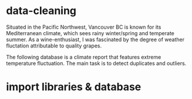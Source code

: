 # data-cleaning

Situated in the Pacific Northwest, Vancouver BC is known for its Mediterranean climate, which sees rainy winter/spring and temperate summer.
As a wine-enthusiast, I was fascinated by the degree of weather fluctation attributable to quality grapes.

The following database is a climate report that features extreme temperature fluctuation. The main task is to detect duplicates and outliers.

# import libraries & database

# 
